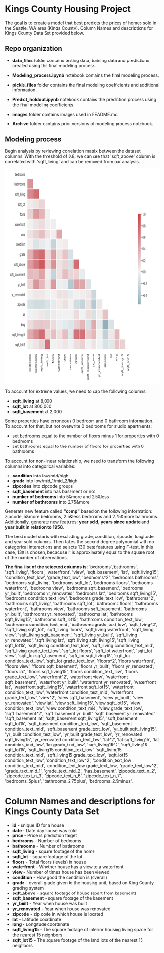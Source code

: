 # Kings County Housing Project

The goal is to create a model that best predicts the prices of homes sold in the Seattle, WA area (Kings County). Column Names and descriptions for Kings County Data Set provided below.

## Repo organization

- **data_files** folder contains testing data, training data and predictions created using the final modeling process.

- **Modeling_process.ipynb** notebook contains the final modeling process.  

- **pickle_files** folder contains the final modeling coefficients and additional information.  

- **Predict_holdout.ipynb** notebook contains the prediction process using the final modeling coefficients.

- **images** folder contains images used in README.md.

- **Archive** folder contains prior versions of modeling process notebook.

## Modeling process

Begin analysis by reviewing correlation matrix between the dataset columns. With the threshold of 0.8, we can see that 'sqft_above' column is correlated with 'sqft_living' and can be removed from our analysis.

<p align="center">
   <img width="700" height="700" src=images/correlation.png>
</p> 

To account for extreme values, we need to cap the following columns:
- **sqft_living** at 8,000
- **sqft_lot** at 800,000
- **sqft_basement** at 2,000

Some properties have erroneous 0 bedroom and 0 bathroom information. To account for that, but not overwrite 0 bedrooms for studio apartments:
- set bedrooms equal to the number of floors minus 1 for properties with 0 bedrooms
- set bathrooms equal to the number of floors for properties with 0 bathrooms

To account for non-linear relationship, we need to transform the following columns into categorical variables:
- **condition** into low/mid/high
- **grade** into low/mid_1/mid_2/high
- **zipcodes** into zipcode groups
- **sqft_basement** into has basement or not
- **number of bedrooms** into 5&more and 2.5&less
- **number of bathrooms** into 2.75&more

Generate new feature called **"comp"** based on the following information: zipcode, 5&more bedrooms, 2.5&less bedrooms and 2.75&more bathrooms. Additionally, generate new features: **year sold**, **years since update** and **year built in relation to 1958**.

The best model starts with excluding grade, condition, zipcode, longitude and year sold columns. Then takes the second degree polynomial with no categorical interactions and selects 130 best features using F-test. In this case, 130 is chosen, becacuse it is approximately equal to the square root of the number of observations.

**The final list of the selected columns is**: 'bedrooms','bathrooms', 'sqft_living', 'floors', 'waterfront', 'view', 'sqft_basement', 'lat', 'sqft_living15', 'condition_text_low', 'grade_text_low', 'bedrooms^2', 'bedrooms bathrooms', 'bedrooms sqft_living', 'bedrooms sqft_lot', 'bedrooms floors', 'bedrooms waterfront', 'bedrooms view', 'bedrooms sqft_basement', 'bedrooms yr_built', 'bedrooms yr_renovated', 'bedrooms lat', 'bedrooms sqft_living15', 'bedrooms condition_text_low', 'bedrooms grade_text_low', 'bathrooms^2', 'bathrooms sqft_living', 'bathrooms sqft_lot', 'bathrooms floors', 'bathrooms waterfront', 'bathrooms view', 'bathrooms sqft_basement', 'bathrooms yr_built', 'bathrooms yr_renovated', 'bathrooms lat', 'bathrooms sqft_living15', 'bathrooms sqft_lot15', 'bathrooms condition_text_low', 'bathrooms condition_text_mid', 'bathrooms grade_text_low', 'sqft_living^2', 'sqft_living sqft_lot', 'sqft_living floors', 'sqft_living waterfront', 'sqft_living view', 'sqft_living sqft_basement', 'sqft_living yr_built', 'sqft_living yr_renovated', 'sqft_living lat', 'sqft_living sqft_living15', 'sqft_living sqft_lot15', 'sqft_living condition_text_low', 'sqft_living condition_text_mid', 'sqft_living grade_text_low', 'sqft_lot floors', 'sqft_lot waterfront', 'sqft_lot view', 'sqft_lot sqft_basement', 'sqft_lot sqft_living15', 'sqft_lot condition_text_low', 'sqft_lot grade_text_low', 'floors^2', 'floors waterfront', 'floors view', 'floors sqft_basement', 'floors yr_built', 'floors yr_renovated', 'floors lat', 'floors sqft_living15', 'floors condition_text_low', 'floors grade_text_low', 'waterfront^2', 'waterfront view', 'waterfront sqft_basement', 'waterfront yr_built', 'waterfront yr_renovated', 'waterfront lat', 'waterfront sqft_living15', 'waterfront sqft_lot15', 'waterfront condition_text_low', 'waterfront condition_text_mid', 'waterfront grade_text_low', 'view^2', 'view sqft_basement', 'view yr_built', 'view yr_renovated', 'view lat', 'view sqft_living15', 'view sqft_lot15', 'view condition_text_low', 'view condition_text_mid', 'view grade_text_low', 'sqft_basement^2', 'sqft_basement yr_built', 'sqft_basement yr_renovated', 'sqft_basement lat', 'sqft_basement sqft_living15', 'sqft_basement sqft_lot15', 'sqft_basement condition_text_low', 'sqft_basement condition_text_mid', 'sqft_basement grade_text_low', 'yr_built sqft_living15', 'yr_built condition_text_low', 'yr_built grade_text_low', 'yr_renovated sqft_living15', 'yr_renovated condition_text_low', 'lat^2', 'lat sqft_living15', 'lat condition_text_low', 'lat grade_text_low', 'sqft_living15^2', 'sqft_living15 sqft_lot15', 'sqft_living15 condition_text_low', 'sqft_living15 condition_text_mid', 'sqft_living15 grade_text_low', 'sqft_lot15 condition_text_low', 'condition_text_low^2', 'condition_text_low condition_text_mid', 'condition_text_low grade_text_low', 'grade_text_low^2', 'grade_text_mid_1', 'grade_text_mid_2', 'has_basement', 'zipcode_text_n_2', 'zipcode_text_n_3', 'zipcode_text_n_6', 'zipcode_text_n_7', 'bedrooms_5plus', 'bathrooms_2.75plus', 'bedrooms_2.5minus'.


# Column Names and descriptions for Kings County Data Set
* **id** - unique ID for a house
* **date** - Date day house was sold
* **price** - Price is prediction target
* **bedrooms** - Number of bedrooms
* **bathrooms** - Number of bathrooms
* **sqft_living** - square footage of the home
* **sqft_lot** - square footage of the lot
* **floors** - Total floors (levels) in house
* **waterfront** - Whether house has a view to a waterfront
* **view** - Number of times house has been viewed
* **condition** - How good the condition is (overall)
* **grade** - overall grade given to the housing unit, based on King County grading system
* **sqft_above** - square footage of house (apart from basement)
* **sqft_basement** - square footage of the basement
* **yr_built** - Year when house was built
* **yr_renovated** - Year when house was renovated
* **zipcode** - zip code in which house is located
* **lat** - Latitude coordinate
* **long** - Longitude coordinate
* **sqft_living15** - The square footage of interior housing living space for the nearest 15 neighbors
* **sqft_lot15** - The square footage of the land lots of the nearest 15 neighbors
